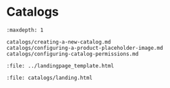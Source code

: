 # Catalogs

```{toctree}
:maxdepth: 1

catalogs/creating-a-new-catalog.md
catalogs/configuring-a-product-placeholder-image.md
catalogs/configuring-catalog-permissions.md
```

```{raw} html
:file: ../landingpage_template.html
```

```{raw} html
:file: catalogs/landing.html
```
